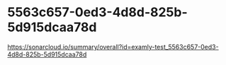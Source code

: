 # 5563c657-0ed3-4d8d-825b-5d915dcaa78d
https://sonarcloud.io/summary/overall?id=examly-test_5563c657-0ed3-4d8d-825b-5d915dcaa78d
